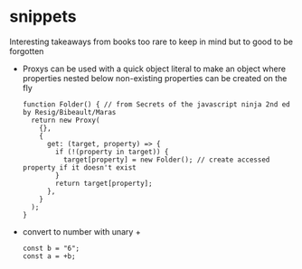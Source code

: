 # snippets
Interesting takeaways from books too rare to keep in mind but to good to be forgotten

- Proxys can be used with a quick object literal to make an object where properties nested below non-existing properties can be created on the fly

      function Folder() { // from Secrets of the javascript ninja 2nd ed by Resig/Bibeault/Maras
        return new Proxy(
          {},
          {
            get: (target, property) => {
              if (!(property in target)) {
                target[property] = new Folder(); // create accessed property if it doesn't exist
              }
              return target[property];
            },
          }
        );
      }

- convert to number with unary +

      const b = "6";
      const a = +b;
